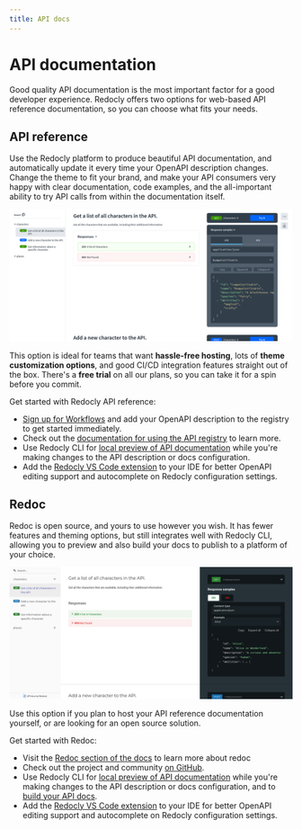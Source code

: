 ```yaml
---
title: API docs
---
```


# API documentation

Good quality API documentation is the most important factor for a good developer experience. Redocly offers two options for web-based API reference documentation, so you can choose what fits your needs.

## API reference

Use the Redocly platform to produce beautiful API documentation, and automatically update it every time your OpenAPI description changes. Change the theme to fit your brand, and make your API consumers very happy with clear documentation, code examples, and the all-important ability to try API calls from within the documentation itself.

![Example API reference documentation from Redocly](images/redocly-api-ref.png)

This option is ideal for teams that want **hassle-free hosting**, lots of **theme customization options**, and good CI/CD integration features straight out of the box. There's a **free trial** on all our plans, so you can take it for a spin before you commit.

Get started with Redocly API reference:

* [Sign up for Workflows](https://app.redocly.com/signup) and add your OpenAPI description to the registry to get started immediately.
* Check out the [documentation for using the API registry](https://redocly.com/docs/api-registry/guides/api-registry-quickstart/) to learn more.
* Use Redocly CLI for [local preview of API documentation](./commands/preview-docs.md) while you're making changes to the API description or docs configuration.
* Add the [Redocly VS Code extension](https://redocly.com/docs/redocly-openapi/) to your IDE for better OpenAPI editing support and autocomplete on Redocly configuration settings.

## Redoc

Redoc is open source, and yours to use however you wish. It has fewer features and theming options, but still integrates well with Redocly CLI, allowing you to preview and also build your docs to publish to a platform of your choice.

![Example API reference from Redoc](images/redoc.png)

Use this option if you plan to host your API reference documentation yourself, or are looking for an open source solution.

Get started with Redoc:

* Visit the [Redoc section of the docs](https://redocly.com/docs/redoc/quickstart/) to learn more about redoc
* Check out the project and community [on GitHub](https://github.com/redocly/redoc).
* Use Redocly CLI for [local preview of API documentation](./commands/preview-docs.md) while you're making changes to the API description or docs configuration, and to [build your API docs](./commands/build-docs.md).
* Add the [Redocly VS Code extension](https://redocly.com/docs/redocly-openapi/) to your IDE for better OpenAPI editing support and autocomplete on Redocly configuration settings.

